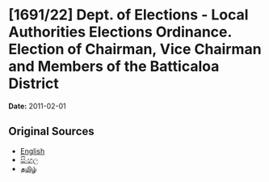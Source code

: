 # [1691/22] Dept. of Elections - Local Authorities Elections Ordinance. Election of Chairman, Vice Chairman and Members of the Batticaloa District

**Date:** 2011-02-01

## Original Sources

- [English](https://documents.gov.lk/view/extra-gazettes/2011/2/1691-22_E.pdf)
- [සිංහල](https://documents.gov.lk/view/extra-gazettes/2011/2/1691-22_S.pdf)
- [தமிழ்](https://documents.gov.lk/view/extra-gazettes/2011/2/1691-22_T.pdf)
